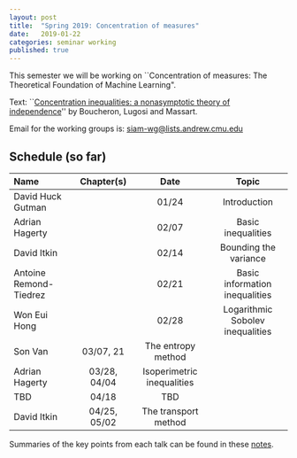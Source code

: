```yaml
---
layout: post
title:  "Spring 2019: Concentration of measures"
date:   2019-01-22
categories: seminar working
published: true
---
```

This semester we will be working on ``Concentration of measures: The Theoretical Foundation of Machine Learning".

Text: ``[Concentration inequalities: a nonasymptotic theory of independence](https://www.hse.ru/data/2016/11/24/1113029206/Concentration%20inequalities.pdf)'' by
Boucheron, Lugosi and Massart.

Email for the working groups is: siam-wg@lists.andrew.cmu.edu

## Schedule (so far) ##

| Name                          | Chapter(s)     | Date       | Topic                                                         |
|:-----------------------------|:--------------:|:----------------------:|:--------------------------------------------------------------:|
| David Huck Gutman       |   | 01/24                 | Introduction |
| Adrian Hagerty          |  | 02/07    | Basic inequalities | |
| David Itkin             |  | 02/14 | Bounding the variance | |
| Antoine Remond-Tiedrez  |   | 02/21 | Basic information inequalities | |
| Won Eui Hong |    | 02/28 |   Logarithmic Sobolev inequalities |  |
| Son Van | 03/07, 21 | The entropy method | |
| Adrian Hagerty | 03/28, 04/04 | Isoperimetric inequalities | |
| TBD | 04/18 | TBD | |
| David Itkin | 04/25, 05/02 | The transport method | |


Summaries of the key points from each talk can be found in these [notes](https://math.cmu.edu/~aremondt/siam-wg/siam-wg-notes-s19.pdf).
